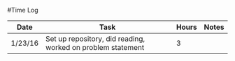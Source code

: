 #Time Log

| Date  | Task   | Hours  | Notes   |
|-------|--------|--------|---------|
| 1/23/16 | Set up repository, did reading, worked on problem statement | 3 | |